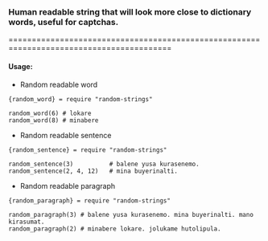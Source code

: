 <h3>Human readable string that will look more close to dictionary words, useful for captchas.</h3>
=========================================================================================

<h4> Usage: </h4>

* Random readable word

```
{random_word} = require "random-strings"

random_word(6) # lokare
random_word(8) # minabere
```

* Random readable sentence

```
{random_sentence} = require "random-strings"

random_sentence(3) 			# balene yusa kurasenemo.
random_sentence(2, 4, 12) 	# mina buyerinalti.
```

* Random readable paragraph

```
{random_paragraph} = require "random-strings"

random_paragraph(3) # balene yusa kurasenemo. mina buyerinalti. mano kirasumat.
random_paragraph(2) # minabere lokare. jolukame hutolipula.
```
